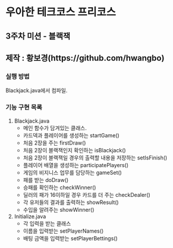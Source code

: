 <h1>우아한 테크코스 프리코스</h1>
<h2>3주차 미션 - 블랙잭</h2>
<h2>제작 : 황보경(https://github.com/hwangbo)</h2>

<h3>실행 방법</h3>
<span>Blackjack.java에서 컴파일.</span>

<h3>기능 구현 목록</h3>
<ol>
    <li>
        Blackjack.java
        <ul>
            <li>메인 함수가 담겨있는 클래스.</li>
            <li>카드덱과 플레이어를 생성하는 startGame()</li>
            <li>처음 2장을 주는 firstDraw()</li>
            <li>처음 2장이 블랙잭인지 확인하는 isBlackjack()</li>
            <li>처음 2장이 블랙잭일 경우의 출력할 내용을 저장하는 setIsFinish()</li>
            <li>플레이어 배열을 생성하는 participatePlayers()</li>
            <li>게임의 비지니스 업무를 담당하는 gameSet()</li>
            <li>패를 받는 doDraw()</li>
            <li>승패를 확인하는 checkWinner()</li>
            <li>딜러의 패가 16이하일 경우 카드를 더 주는 checkDealer()</li>
            <li>각 유저들의 결과를 출력하는 showResult()</li>
            <li>수입을 알려주는 showWinner()</li>
        </ul>
    </li>
    <li>
        Initialize.java
        <ul>
            <li>각 입력을 받는 클래스</li>
            <li>이름을 입력받는 setPlayerNames()</li>
            <li>배팅 금액을 입력받는 setPlayerBettings()</li>
        </ul>
    </li>
    
</ol>
